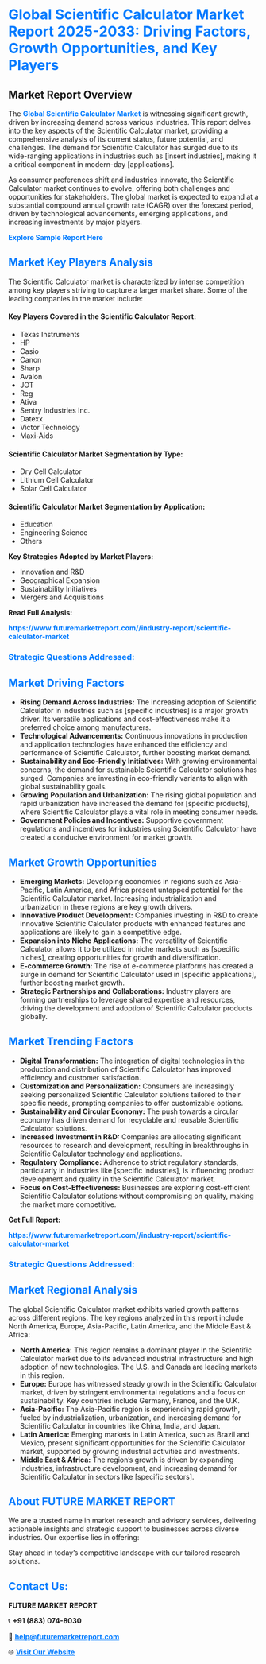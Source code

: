 <h1 style="color: #007BFF;">Global Scientific Calculator Market Report 2025-2033: Driving Factors, Growth Opportunities, and Key Players</h1>

<section id="overview">
<h2>Market Report Overview</h2>
<p>The <a href="https://www.futuremarketreport.com//industry-report/scientific-calculator-market" style="color: #007BFF; text-decoration: none;"><strong>Global Scientific Calculator Market</strong></a> is witnessing significant growth, driven by increasing demand across various industries. This report delves into the key aspects of the Scientific Calculator market, providing a comprehensive analysis of its current status, future potential, and challenges. The demand for Scientific Calculator has surged due to its wide-ranging applications in industries such as [insert industries], making it a critical component in modern-day [applications].</p>
<p>As consumer preferences shift and industries innovate, the Scientific Calculator market continues to evolve, offering both challenges and opportunities for stakeholders. The global market is expected to expand at a substantial compound annual growth rate (CAGR) over the forecast period, driven by technological advancements, emerging applications, and increasing investments by major players.</p>
</section>

<section id="overview">
<p><a href="https://www.futuremarketreport.com//request-sample/reportId=57752" style="color: #007BFF; text-decoration: none;"><strong>Explore Sample Report Here</strong></a></p>
</section>

<section id="key-players">
<h2 style="color: #007BFF;">Market Key Players Analysis</h2>
<p>The Scientific Calculator market is characterized by intense competition among key players striving to capture a larger market share. Some of the leading companies in the market include:</p>
<h4>Key Players Covered in the Scientific Calculator Report:</h4>
<ul><li>Texas Instruments</li><li>HP</li><li>Casio</li><li>Canon</li><li>Sharp</li><li>Avalon</li><li>JOT</li><li>Reg</li><li>Ativa</li><li>Sentry Industries Inc.</li><li>Datexx</li><li>Victor Technology</li><li>Maxi-Aids</li></ul>
<h4>Scientific Calculator Market Segmentation by Type:</h4>
<ul><li>Dry Cell Calculator</li><li>Lithium Cell Calculator</li><li>Solar Cell Calculator</li></ul>

<h4>Scientific Calculator Market Segmentation by Application:</h4>
<ul><li>Education</li><li>Engineering Science</li><li>Others</li></ul>
<p><strong>Key Strategies Adopted by Market Players:</strong></p>
<ul>
<li>Innovation and R&D</li>
<li>Geographical Expansion</li>
<li>Sustainability Initiatives</li>
<li>Mergers and Acquisitions</li>
</ul>
</section>

<section>
<p><strong>Read Full Analysis: </strong></p><a href="https://www.futuremarketreport.com//industry-report/scientific-calculator-market" style="color: #007BFF; text-decoration: none;"><strong>https://www.futuremarketreport.com//industry-report/scientific-calculator-market</strong></a>
<h3 style="color: #007BFF;">Strategic Questions Addressed:</h3>
</section>

<section id="driving-factors">
<h2 style="color: #007BFF;">Market Driving Factors</h2>
<ul>
<li><strong>Rising Demand Across Industries:</strong> The increasing adoption of Scientific Calculator in industries such as [specific industries] is a major growth driver. Its versatile applications and cost-effectiveness make it a preferred choice among manufacturers.</li>
<li><strong>Technological Advancements:</strong> Continuous innovations in production and application technologies have enhanced the efficiency and performance of Scientific Calculator, further boosting market demand.</li>
<li><strong>Sustainability and Eco-Friendly Initiatives:</strong> With growing environmental concerns, the demand for sustainable Scientific Calculator solutions has surged. Companies are investing in eco-friendly variants to align with global sustainability goals.</li>
<li><strong>Growing Population and Urbanization:</strong> The rising global population and rapid urbanization have increased the demand for [specific products], where Scientific Calculator plays a vital role in meeting consumer needs.</li>
<li><strong>Government Policies and Incentives:</strong> Supportive government regulations and incentives for industries using Scientific Calculator have created a conducive environment for market growth.</li>
</ul>
</section>

<section id="growth-opportunities">
<h2 style="color: #007BFF;">Market Growth Opportunities</h2>
<ul>
<li><strong>Emerging Markets:</strong> Developing economies in regions such as Asia-Pacific, Latin America, and Africa present untapped potential for the Scientific Calculator market. Increasing industrialization and urbanization in these regions are key growth drivers.</li>
<li><strong>Innovative Product Development:</strong> Companies investing in R&D to create innovative Scientific Calculator products with enhanced features and applications are likely to gain a competitive edge.</li>
<li><strong>Expansion into Niche Applications:</strong> The versatility of Scientific Calculator allows it to be utilized in niche markets such as [specific niches], creating opportunities for growth and diversification.</li>
<li><strong>E-commerce Growth:</strong> The rise of e-commerce platforms has created a surge in demand for Scientific Calculator used in [specific applications], further boosting market growth.</li>
<li><strong>Strategic Partnerships and Collaborations:</strong> Industry players are forming partnerships to leverage shared expertise and resources, driving the development and adoption of Scientific Calculator products globally.</li>
</ul>
</section>

<section id="trending-factors">
<h2 style="color: #007BFF;">Market Trending Factors</h2>
<ul>
<li><strong>Digital Transformation:</strong> The integration of digital technologies in the production and distribution of Scientific Calculator has improved efficiency and customer satisfaction.</li>
<li><strong>Customization and Personalization:</strong> Consumers are increasingly seeking personalized Scientific Calculator solutions tailored to their specific needs, prompting companies to offer customizable options.</li>
<li><strong>Sustainability and Circular Economy:</strong> The push towards a circular economy has driven demand for recyclable and reusable Scientific Calculator solutions.</li>
<li><strong>Increased Investment in R&D:</strong> Companies are allocating significant resources to research and development, resulting in breakthroughs in Scientific Calculator technology and applications.</li>
<li><strong>Regulatory Compliance:</strong> Adherence to strict regulatory standards, particularly in industries like [specific industries], is influencing product development and quality in the Scientific Calculator market.</li>
<li><strong>Focus on Cost-Effectiveness:</strong> Businesses are exploring cost-efficient Scientific Calculator solutions without compromising on quality, making the market more competitive.</li>
</ul>
</section>

<section>
<p><strong>Get Full Report: </strong></p><a href="https://www.futuremarketreport.com//industry-report/scientific-calculator-market" style="color: #007BFF; text-decoration: none;"><strong>https://www.futuremarketreport.com//industry-report/scientific-calculator-market</strong></a>
<h3 style="color: #007BFF;">Strategic Questions Addressed:</h3>
</section>


<section id="regional-analysis">
<h2 style="color: #007BFF;">Market Regional Analysis</h2>
<p>The global Scientific Calculator market exhibits varied growth patterns across different regions. The key regions analyzed in this report include North America, Europe, Asia-Pacific, Latin America, and the Middle East & Africa:</p>
<ul>
<li><strong>North America:</strong> This region remains a dominant player in the Scientific Calculator market due to its advanced industrial infrastructure and high adoption of new technologies. The U.S. and Canada are leading markets in this region.</li>
<li><strong>Europe:</strong> Europe has witnessed steady growth in the Scientific Calculator market, driven by stringent environmental regulations and a focus on sustainability. Key countries include Germany, France, and the U.K.</li>
<li><strong>Asia-Pacific:</strong> The Asia-Pacific region is experiencing rapid growth, fueled by industrialization, urbanization, and increasing demand for Scientific Calculator in countries like China, India, and Japan.</li>
<li><strong>Latin America:</strong> Emerging markets in Latin America, such as Brazil and Mexico, present significant opportunities for the Scientific Calculator market, supported by growing industrial activities and investments.</li>
<li><strong>Middle East & Africa:</strong> The region’s growth is driven by expanding industries, infrastructure development, and increasing demand for Scientific Calculator in sectors like [specific sectors].</li>
</ul>
</section>

<footer>
<h2 style="color: #007BFF;">About FUTURE MARKET REPORT</h2>
<p>We are a trusted name in market research and advisory services, delivering actionable insights and strategic support to businesses across diverse industries. Our expertise lies in offering:</p>

<p>Stay ahead in today’s competitive landscape with our tailored research solutions.</p>

<h2 style="color: #007BFF;">Contact Us:</h2>
<p><strong>FUTURE MARKET REPORT</strong></p>
<p>📞 <strong>+91 (883) 074-8030</strong></p>
<p>📧 <strong><a href="mailto:help@futuremarketreport.com" style="color: #007BFF;">help@futuremarketreport.com</a></strong></p>
<p>🌐 <strong><a href="https://www.futuremarketreport.com/" style="color: #007BFF;">Visit Our Website</a></strong></p>
</footer>